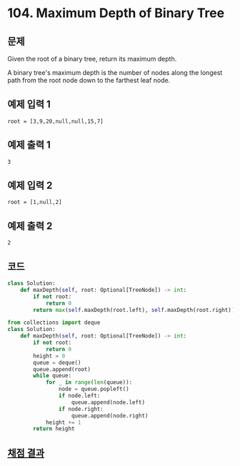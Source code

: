# 104. Maximum Depth of Binary Tree

## 문제
Given the root of a binary tree, return its maximum depth.

A binary tree's maximum depth is the number of nodes along the longest path from the root node down to the farthest leaf node.

## 예제 입력 1
```text
root = [3,9,20,null,null,15,7]
```
## 예제 출력 1
```text
3
```
## 예제 입력 2
```text
root = [1,null,2]
```
## 예제 출력 2
```text
2
```

## 코드
```python
class Solution:
    def maxDepth(self, root: Optional[TreeNode]) -> int:
        if not root:
            return 0
        return max(self.maxDepth(root.left), self.maxDepth(root.right)) + 1
```

```python
from collections import deque
class Solution:
    def maxDepth(self, root: Optional[TreeNode]) -> int:
        if not root:
            return 0
        height = 0
        queue = deque()
        queue.append(root)
        while queue:
            for _ in range(len(queue)):
                node = queue.popleft()
                if node.left:
                    queue.append(node.left)
                if node.right:
                    queue.append(node.right)
            height += 1
        return height
```

## [채점 결과](https://leetcode.com/problems/maximum-depth-of-binary-tree/submissions/1436376343)